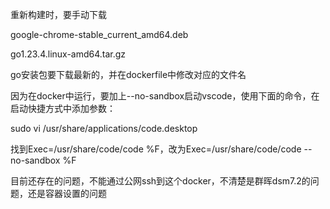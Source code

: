 重新构建时，要手动下载

google-chrome-stable_current_amd64.deb

go1.23.4.linux-amd64.tar.gz

go安装包要下载最新的，并在dockerfile中修改对应的文件名

因为在docker中运行，要加上--no-sandbox启动vscode，使用下面的命令，在启动快捷方式中添加参数：

sudo vi /usr/share/applications/code.desktop

找到Exec=/usr/share/code/code %F，改为Exec=/usr/share/code/code --no-sandbox %F

目前还存在的问题，不能通过公网ssh到这个docker，不清楚是群晖dsm7.2的问题，还是容器设置的问题
